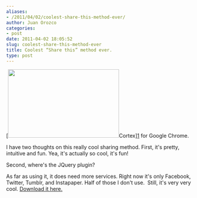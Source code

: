 ```yaml
---
aliases:
- /2011/04/02/coolest-share-this-method-ever/
author: Juan Orozco
categories:
- post
date: 2011-04-02 18:05:52
slug: coolest-share-this-method-ever
title: Coolest “Share this” method ever.
type: post
---
```


[[<img class="alignleft size-medium wp-image-2799" title="Cortex" src="http://juanthedesigner.files.wordpress.com/2011/04/cortex.png?w=300&#038;resize=300%2C185" alt="" width="300" height="185" data-recalc-dims="1" />][1]Cortex][1] for Google Chrome.

I have two thoughts on this really cool sharing method. First, it's pretty, intuitive and fun. Yea, it's actually so cool, it's fun!

Second, where's the JQuery plugin?

As far as using it, it does need more services. Right now it's only Facebook, Twitter, Tumblr, and Instapaper. Half of those I don't use.  Still, it's very very cool. [Download it here.][2]

[1]: http://cortexapp.com/
[2]: https://chrome.google.com/webstore/detail/decglnkhpfoocpafihfbeodhgofefaoc?hl=en-US#